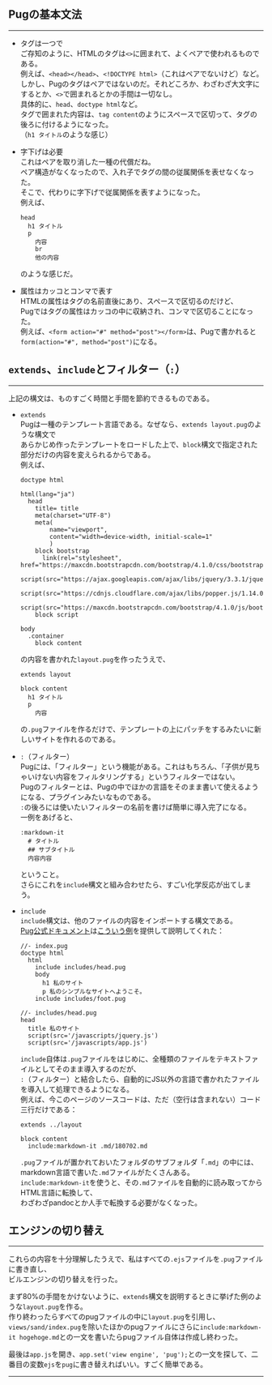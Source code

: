 ## Pugの基本文法

***

* タグは一つで  
  ご存知のように、HTMLのタグは`<>`に囲まれて、よくペアで使われるものである。  
  例えば、`<head></head>`、`<!DOCTYPE html>`（これはペアでないけど）など。  
  しかし、Pugのタグはペアではないのだ。それどころか、わざわざ大文字にするとか、`<>`で囲まれるとかの手間は一切なし。  
  具体的に、`head`、`doctype html`など。  
  タグで囲まれた内容は、`tag content`のようにスペースで区切って、タグの後ろに付けるようになった。  
  （`h1 タイトル`のような感じ）

* 字下げは必要  
  これはペアを取り消した一種の代償だね。  
  ペア構造がなくなったので、入れ子でタグの間の従属関係を表せなくなった。  
  そこで、代わりに字下げで従属関係を表すようになった。  
  例えば、

    ```
    head
      h1 タイトル
      p
        内容
        br
        他の内容
    ```

    のような感じだ。

*  属性はカッコとコンマで表す  
  HTMLの属性はタグの名前直後にあり、スペースで区切るのだけど、  
  Pugではタグの属性はカッコの中に収納され、コンマで区切ることになった。  
  例えば、`<form action="#" method="post"></form>`は、Pugで書かれると`form(action="#", method="post")`になる。

## `extends`、`include`とフィルター（`:`）

***

上記の構文は、ものすごく時間と手間を節約できるものである。

* `extends`  
  Pugは一種のテンプレート言語である。なぜなら、`extends layout.pug`のような構文で  
  あらかじめ作ったテンプレートをロードした上で、`block`構文で指定された部分だけの内容を変えられるからである。  
  例えば、

    ```
    doctype html
    
    html(lang="ja")
      head
        title= title
        meta(charset="UTF-8")
        meta(
            name="viewport",
            content="width=device-width, initial-scale=1"
            )
        block bootstrap
          link(rel="stylesheet", href="https://maxcdn.bootstrapcdn.com/bootstrap/4.1.0/css/bootstrap.min.css")
          script(src="https://ajax.googleapis.com/ajax/libs/jquery/3.3.1/jquery.min.js")
          script(src="https://cdnjs.cloudflare.com/ajax/libs/popper.js/1.14.0/umd/popper.min.js")
          script(src="https://maxcdn.bootstrapcdn.com/bootstrap/4.1.0/js/bootstrap.min.js")
        block script

    body
      .container
        block content
    ```

  の内容を書かれた`layout.pug`を作ったうえで、
    
    ```
    extends layout
    
    block content
      h1 タイトル
      p
        内容
    ```

  の`.pug`ファイルを作るだけで、テンプレートの上にパッチをするみたいに新しいサイトを作れるのである。

* `:`（フィルター）  
  Pugには、「フィルター」という機能がある。これはもちろん、「子供が見ちゃいけない内容をフィルタリングする」というフィルターではない。  
  Pugのフィルターとは、Pugの中でほかの言語をそのまま書いて使えるようになる、プラグインみたいなものである。  
  `:`の後ろには使いたいフィルターの名前を書けば簡単に導入完了になる。  
  一例をあげると、

    ```
    :markdown-it
      # タイトル
      ## サブタイトル
      内容内容
    ```

  ということ。  
  さらにこれを`include`構文と組み合わせたら、すごい化学反応が出てしまう。

* `include`  
  `include`構文は、他のファイルの内容をインポートする構文である。  
  [Pug公式ドキュメント][]は[こういう例][]を提供して説明してくれた：
    
    ```
    //- index.pug
    doctype html
      html
        include includes/head.pug
        body
          h1 私のサイト
          p 私のシンプルなサイトへようこそ。
        include includes/foot.pug
    ```
    
    ```
    //- includes/head.pug
    head
      title 私のサイト
      script(src='/javascripts/jquery.js')
      script(src='/javascripts/app.js')
    ```

  `include`自体は`.pug`ファイルをはじめに、全種類のファイルをテキストファイルとしてそのまま導入するのだが、  
  `:`（フィルター）と結合したら、自動的にJS以外の言語で書かれたファイルを導入して処理できるようになる。  
  例えば、今このページのソースコードは、ただ（空行は含まれない）コード三行だけである：

    ```
    extends ../layout
    
    block content
      include:markdown-it .md/180702.md
    ```

  `.pug`ファイルが置かれておいたフォルダのサブフォルダ「`.md`」の中には、markdown言語で書いた`.md`ファイルがたくさんある。  
  `include:markdown-it`を使うと、その`.md`ファイルを自動的に読み取ってからHTML言語に転換して、  
  わざわざpandocとか人手で転換する必要がなくなった。

## エンジンの切り替え

***

これらの内容を十分理解したうえで、私はすべての`.ejs`ファイルを`.pug`ファイルに書き直し、  
ビルエンジンの切り替えを行った。

まず80%の手間をかけないように、`extends`構文を説明するときに挙げた例のような`layout.pug`を作る。  
作り終わったらすべてのpugファイルの中に`layout.pug`を引用し、  
`views/sand/index.pug`を除いたほかのpugファイルにさらに`include:markdown-it hogehoge.md`との一文を書いたらpugファイル自体は作成し終わった。

最後は`app.js`を開き、`app.set('view engine', 'pug');`との一文を探して、二番目の変数`ejs`を`pug`に書き替えればいい。すごく簡単である。

***


[前のページに戻る]: /sts/blog "ブログ"
[Pug公式ドキュメント]: https://pugjs.org/zh-cn/api/getting-started.html "Pug公式ドキュメント"
[こういう例]: https://pugjs.org/zh-cn/language/includes.html "例"
